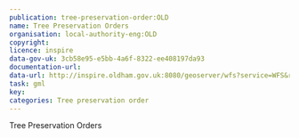 ```yaml
---
publication: tree-preservation-order:OLD
name: Tree Preservation Orders
organisation: local-authority-eng:OLD
copyright: 
licence: inspire
data-gov-uk: 3cb58e95-e5bb-4a6f-8322-ee408197da93
documentation-url: 
data-url: http://inspire.oldham.gov.uk:8080/geoserver/wfs?service=WFS&request=GetFeature&typename=Oldham:Tree_Preservation_Order&outputFormat=GML2
task: gml
key: 
categories: Tree preservation order
---
```


Tree Preservation Orders
